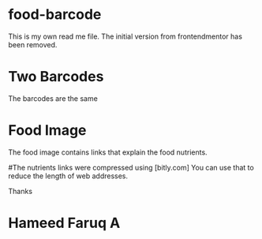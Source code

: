 # food-barcode
This is my own read me file. The initial version from frontendmentor has been removed.

# Two Barcodes
The barcodes are the same

# Food Image
The food image contains links that explain the food nutrients.

#The nutrients links were compressed using [bitly.com] You can use that to reduce the length of web addresses.

Thanks
# Hameed Faruq A